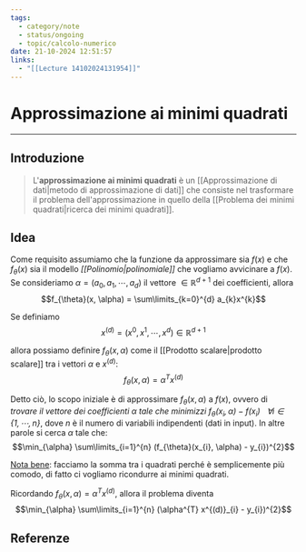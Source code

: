```yaml
---
tags:
  - category/note
  - status/ongoing
  - topic/calcolo-numerico
date: 21-10-2024 12:51:57
links:
  - "[[Lecture 14102024131954]]"
---
```

# Approssimazione ai minimi quadrati
---
## Introduzione
> L'**approssimazione ai minimi quadrati** è un [[Approssimazione di dati|metodo di approssimazione di dati]] che consiste nel trasformare il problema dell'approssimazione in quello della [[Problema dei minimi quadrati|ricerca dei minimi quadrati]].

## Idea
Come requisito assumiamo che la funzione da approssimare sia $f(x)$ e che $f_{\theta}(x)$ sia il modello _[[Polinomio|polinomiale]]_ che vogliamo avvicinare a $f(x)$. Se consideriamo $\alpha = (a_{0}, a_{1}, \cdots, a_{d})$ il vettore $\in \mathbb{R}^{d+1}$ dei coefficienti, allora
$$f_{\theta}(x, \alpha) = \sum\limits_{k=0}^{d} a_{k}x^{k}$$

Se definiamo
$$x^{(d)} = (x^{0}, x^{1}, \cdots, x^{d}) \in \mathbb{R}^{d+1}$$

allora possiamo definire $f_{\theta}(x, \alpha)$ come il [[Prodotto scalare|prodotto scalare]] tra i vettori $\alpha$ e $x^{(d)}$:
$$f_{\theta}(x, \alpha) = \alpha^{T}x^{(d)}$$

Detto ciò, lo scopo iniziale è di approssimare $f_{\theta}(x, \alpha)$ a $f(x)$, ovvero di _trovare il vettore dei coefficienti $\alpha$ tale che minimizzi $f_{\theta}(x_{i}, \alpha) - f(x_{i}) \ \ \ \forall i \in \{1, \cdots, n\}$_, dove $n$ è il numero di variabili indipendenti (dati in input). In altre parole si cerca $\alpha$ tale che:
$$\min_{\alpha} \sum\limits_{i=1}^{n} (f_{\theta}(x_{i}, \alpha) - y_{i})^{2}$$

<u>Nota bene</u>: facciamo la somma tra i quadrati perché è semplicemente più comodo, di fatto ci vogliamo ricondurre ai minimi quadrati.

Ricordando $f_{\theta}(x, \alpha) = \alpha^{T}x^{(d)}$, allora il problema diventa
$$\min_{\alpha} \sum\limits_{i=1}^{n} (\alpha^{T} x^{(d)}_{i} - y_{i})^{2}$$

## Referenze